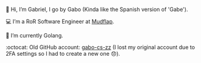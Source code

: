 👋 Hi, I’m Gabriel, I go by Gabo (Kinda like the Spanish version of 'Gabe').

💻 I’m a RoR Software Engineer at [Mudflap](https://www.mudflapinc.com/).

🌱 I’m currently Golang.

:octocat: Old GitHub account: [gabo-cs-zz](https://github.com/gabo-cs-zz) (I lost my original account due to 2FA settings so I had to create a new one 😞).
